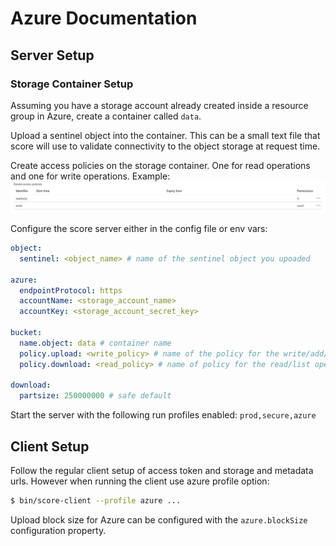 # Azure Documentation

## Server Setup

### Storage Container Setup
Assuming you have a storage account already created inside a resource group
in Azure, create a container called `data`. 

Upload a sentinel object into the container. This can be a small text file that
score will use to validate connectivity to the object storage at request time. 

Create access policies on the storage container. One for read operations and one
for write operations. 
Example:
![Access Policies](./docs/img/azure_policies.png)

Configure the score server either in the config file or env vars:

```yml
object:
  sentinel: <object_name> # name of the sentinel object you upoaded

azure:
  endpointProtocol: https
  accountName: <storage_account_name>
  accountKey: <storage_account_secret_key>

bucket:
  name.object: data # container name
  policy.upload: <write_policy> # name of the policy for the write/add/modify operations
  policy.download: <read_policy> # name of policy for the read/list operations

download:
  partsize: 250000000 # safe default
```

Start the server with the following run profiles enabled: `prod,secure,azure`

## Client Setup
Follow the regular client setup of access token and storage and metadata urls.
However when running the client use azure profile option:
```bash
$ bin/score-client --profile azure ...
```

Upload block size for Azure can be configured with the `azure.blockSize` configuration property.
